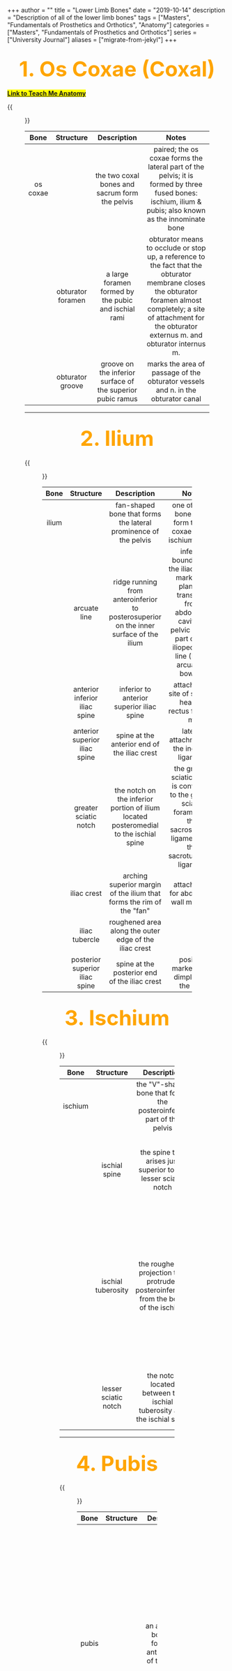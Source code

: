 +++
author = ""
title = "Lower Limb Bones"
date = "2019-10-14"
description = "Description of all of the lower limb bones"
tags = ["Masters", "Fundamentals of Prosthetics and Orthotics", "Anatomy"]
categories = ["Masters", "Fundamentals of Prosthetics and Orthotics"]
series = ["University Journal"]
aliases = ["migrate-from-jekyl"]
+++

<font size="+7" color="orange"><center> 1. Os Coxae (Coxal) </center></font>  
---

**<mark>[Link to Teach Me Anatomy](https://teachmeanatomy.info/lower-limb/bones/bones-of-the-foot-tarsals-metatarsals-and-phalanges/)<mark>**

{{<figure src="/2019-10-14/Coxal.jpg" class="post-cover" align="centre">}}

|   Bone   |     Structure     |                         Description                        |                                                                                                          Notes                                                                                                          |
|:--------:|:-----------------:|:----------------------------------------------------------:|:-----------------------------------------------------------------------------------------------------------------------------------------------------------------------------------------------------------------------:|
| os coxae |                   | the two coxal bones and sacrum form the pelvis             | paired; the os coxae forms the lateral part of the pelvis; it is formed by three fused bones: ischium, ilium & pubis; also known as the innominate bone                                                                 |
|          | obturator foramen | a large foramen formed by the pubic and ischial rami       | obturator means to occlude or stop up, a reference to the fact that the obturator membrane closes the obturator foramen almost completely; a site of attachment for the obturator externus m. and obturator internus m. |
|          | obturator groove  | groove on the inferior surface of the superior pubic ramus | marks the area of passage of the obturator vessels and n. in the obturator canal                                                                                                                                        |

---

<font size="+7" color="orange"><center> 2. Ilium </center></font>  
---

{{<figure src="/2019-10-14/Ilium.jpg" class="post-cover" align="centre">}}

|  Bone |            Structure           |                                       Description                                      |                                                                                Notes                                                                                |
|:-----:|:------------------------------:|:--------------------------------------------------------------------------------------:|:-------------------------------------------------------------------------------------------------------------------------------------------------------------------:|
| ilium |                                | fan-shaped bone that forms the lateral prominence of the pelvis                        | one of three bones that form the os coxae: ilium, ischium, pubis                                                                                                    |
|       | arcuate line                   | ridge running from anteroinferior to posterosuperior on the inner surface of the ilium | inferior boundary of the iliac fossa; marks the plane of transition from abdominal cavity to pelvic cavity; part of the iliopectineal line (Latin, arcuate = bowed) |
|       | anterior inferior iliac spine  | inferior to anterior superior iliac spine                                              | attachment site of straight head of rectus femoris m.                                                                                                               |
|       | anterior superior iliac spine  | spine at the anterior end of the iliac crest                                           | lateral attachment of the inguinal ligament                                                                                                                         |
|       | greater sciatic notch          | the notch on the inferior portion of ilium located posteromedial to the ischial spine  | the greater sciatic notch is converted to the greater sciatic foramen by the sacrospinous ligament and the sacrotuberous ligament                                   |
|       | iliac crest                    | arching superior margin of the ilium that forms the rim of the "fan"                   | attachment for abdominal wall muscles                                                                                                                               |
|       | iliac tubercle                 | roughened area along the outer edge of the iliac crest                                 |                                                                                                                                                                     |
|       | posterior superior iliac spine | spine at the posterior end of the iliac crest                                          | position marked by a dimpling of the skin                                                                                                                           |

<font size="+7" color="orange"><center> 3. Ischium </center></font>  
---

{{<figure src="/2019-10-14/Ischium.jpg" class="post-cover" align="centre">}}

|   Bone  |       Structure      |                                       Description                                      |                                                                                                                                                  Notes                                                                                                                                                  |
|:-------:|:--------------------:|:--------------------------------------------------------------------------------------:|:-------------------------------------------------------------------------------------------------------------------------------------------------------------------------------------------------------------------------------------------------------------------------------------------------------:|
| ischium |                      | the "V"-shaped bone that forms the posteroinferior part of the pelvis                  | one of the three bones that form the os coxae: ilium, ischium, pubis                                                                                                                                                                                                                                    |
|         | ischial spine        | the spine that arises just superior to the lesser sciatic notch                        | it is the site of attachment of the sacrospinous ligament and the site of origin of the superior gemellus m. (Greek, ischion = hip joint)                                                                                                                                                               |
|         | ischial tuberosity   | the roughened projection that protrudes posteroinferiorly from the body of the ischium | it is the site of attachment of the sacrotuberous ligament; it is the site of origin of the inferior gemellus m., quadratus femoris m. and the hamstring mm. (semitendinosus, semimembranosus, long head of biceps femoris, ischiocondylar portion of the adductor magnus) (Greek, ischion = hip joint) |
|         | lesser sciatic notch | the notch located between the ischial tuberosity and the ischial spine                 | the lesser sciatic notch is converted to the lesser sciatic foramen by the sacrospinous and sacrotuberous ligaments                                                                                                                                                                                     |

---

<font size="+7" color="orange"><center> 4. Pubis </center></font>  
---

{{<figure src="/2019-10-14/Pubis.png" class="post-cover" align="centre">}}

|  Bone |    Structure   |                              Description                             |                                                                                                                                               Notes                                                                                                                                               |
|:-----:|:--------------:|:--------------------------------------------------------------------:|:-------------------------------------------------------------------------------------------------------------------------------------------------------------------------------------------------------------------------------------------------------------------------------------------------:|
| pubis |                | an angulated bone that forms the anterior part of the pelvis         | one of three bones that form the os coxae: ilium, ischium, pubis; its body forms 1/5 of the acetabulum; its symphyseal surface unites with the pubis of the opposite side to form the pubic symphysis; the superior and inferior pubic rami participate in the formation of the obturator foramen |
|       | body           | superolateral portion of the pubis                                   | the body of the pubis forms about 1/5 of the acetabulum                                                                                                                                                                                                                                           |
|       | inferior ramus | inferior "limb" that passes inferolaterally from the pubic symphysis | articulates with the ischial ramus to form the ischiopubic ramus; attachment site for the root of the penis/clitoris (Latin, ramus = a branch)                                                                                                                                                    |
|       | pecten         | ridge on superior surface of the superior pubic ramus                | attachment point of the pectineal ligament                                                                                                                                                                                                                                                        |
|       | pubic crest    | ridge on the superior border of the superior ramus                   | attachment of rectus abdominis & pyramidalis mm.                                                                                                                                                                                                                                                  |
|       | pubic tubercle | process at the lateral end of pubic crest                            | attachment point of the medial end of the inguinal ligament                                                                                                                                                                                                                                       |

---

<font size="+7" color="orange"><center> 5. Femur </center></font>  
---

**<mark>[Link to Teach Me Anatomy](https://teachmeanatomy.info/lower-limb/bones/femur/)<mark>**

{{<figure src="/2019-10-14/Femur.jpg" class="post-cover" align="centre">}}

|  Bone |        Structure        |                                                           Description                                                          |                                                                                                                                                                       Notes                                                                                                                                                                       |
|:-----:|:-----------------------:|:------------------------------------------------------------------------------------------------------------------------------:|:-------------------------------------------------------------------------------------------------------------------------------------------------------------------------------------------------------------------------------------------------------------------------------------------------------------------------------------------------:|
| femur |                         | the bone of the thigh                                                                                                          | the femur is the longest and strongest bone in the body                                                                                                                                                                                                                                                                                           |
|       | head                    | smooth, rounded proximal end                                                                                                   | the head of the femur articulates with the acetabulum of the pelvis                                                                                                                                                                                                                                                                               |
|       | neck                    | the constricted area distal to the head of the femur                                                                           | most of the blood supply to the head of the femur courses along the surface of the neck; fractures of the neck of the femur may result in avascular necrosis of the head                                                                                                                                                                          |
|       | greater trochanter      | a large process that projects superiorly from the junction of the neck and shaft of the femur                                  | the greater trochanter is the insertion site of the gluteus medius m., gluteus minimus m., piriformis m. and obturator internus m. (Greek, trochanter = a runner or roller, from trochos, a wheel. Originally used for the head of the femur, which turns like a wheel in its socket. Eventually it came to mean the bony processes of the femur) |
|       | lesser trochanter       | a large process that projects from the posteromedial surface of the femur just distal to neck                                  | it is the insertion site of the common tendon of the psoas major and iliacus mm. (iliopsoas m.) (Greek, trochanter = a runner or roller, from trochos, a wheel. Originally used for the head of the femur, which turns like a wheel in its socket. Eventually it came to mean the bony processes of the femur)                                    |
|       | trochanteric fossa      | a depression on the medial side of the greater trochanter on its posterior surface where the greater trochanter joins the neck | it is the insertion site of the obturator externus m.                                                                                                                                                                                                                                                                                             |
|       | intertrochanteric crest | a heavy ridge on the posterior surface of the femur that connects the greater and lesser trochanters                           | the quadratus femoris m. inserts on the intertrochanteric crest                                                                                                                                                                                                                                                                                   |
|       | gluteal tuberosity      | a roughened area located on the posterior surface of the femur at the superior end of the lateral lip of the linea aspera      | it is one of the insertion sites of the gluteus maximus m.                                                                                                                                                                                                                                                                                        |
|       | adductor tubercle       | a process that projects superior to the medial epicondyle of the femur                                                         | it is the insertion site of the ischiocondylar part of the adductor magnus m.                                                                                                                                                                                                                                                                     |
|       | linea aspera            | a vertical ridge on posterior surface of the femur                                                                             | it is the insertion site of the medial (adductor) group of thigh muscles and the origin of the vastus intermedius m. and the short head of the biceps femoris m. (Latin, linea aspera = rough line, the linea aspera is a roughed longitudinal line on the posterior surface of the shaft of the femur which gives attachment to several muscles) |
|       | pectineal line          | a prominent intermediate ridge extending from the central part of the linea aspera to the base of the lesser trochanter        |                                                                                                                                                                                                                                                                                                                                                   |
|       | lateral epicondyle      | the enlargement of bone on the lateral side of the femur just superior to the lateral condyle                                  | it is the attachment site of the fibular collateral ligament and the site of origin of the popliteus m. (Greek, kondylos = the knob formed by the knuckle of any joint)                                                                                                                                                                           |
|       | medial epicondyle       | the enlargement of bone on the medial side of the femur just superior to the medial condyle                                    | it is the attachment site of the tibial collateral ligament of the knee joint (Greek, kondylos = the knob formed by the knuckle of any joint)                                                                                                                                                                                                     |

---

<font size="+7" color="orange"><center> 6. Patella </center></font>  
---

**<mark>[Link to Teach Me Anatomy](https://teachmeanatomy.info/lower-limb/bones/patella/)<mark>**

{{<figure src="/2019-10-14/Patella.jpg" class="post-cover" align="centre">}}

| Item    | Bony Landmarks                                                                                                                                                                                                                           | Function                     | Notes                                                                                                                                                                                                                    |
|---------|------------------------------------------------------------------------------------------------------------------------------------------------------------------------------------------------------------------------------------------|------------------------------|--------------------------------------------------------------------------------------------------------------------------------------------------------------------------------------------------------------------------|
| Patella | The posterior surface of the patella articulates with the femur, and is marked by two facets: - Medial facet -> articulates with the medial condyle of the femur.   -Lateral facet –> articulates with the lateral condyle of the femur. | Leg extension and protection | The patella (knee-cap) is located at the front of the knee joint, within the patellofemoral groove of the femur. Its superior aspect is attached to the quadriceps tendon, and inferior aspect to the patellar ligament. |

---

<font size="+7" color="orange"><center> 7. Tibia </center></font>  
---

{{<figure src="/2019-10-14/Tibia.jpg" class="post-cover" align="centre">}}

|  Bone |     Structure     |                                              Description                                             |                                                                                                                    Notes                                                                                                                   |
|:-----:|:-----------------:|:----------------------------------------------------------------------------------------------------:|:------------------------------------------------------------------------------------------------------------------------------------------------------------------------------------------------------------------------------------------:|
| tibia |                   | the bone on the medial side of the leg                                                               | the tibia is the weight-bearing bone of the leg (Latin, tibia = a pipe or flute, or the large shin bone. Primitive musical instruments were made from reeds, horns, and other things, including the shin bones of birds and other animals) |
|       | soleal line       | a ridge of bone that descends obliquely from lateral to medial on the posterior surface of the tibia | it is the site of origin of the soleus m.                                                                                                                                                                                                  |
|       | lateral condyle   | the heavy prominence on the lateral side of the proximal end of the tibia                            | the lateral condyle articulates with the lateral condyle of the femur and with the head of the fibula (Greek, kondylos = the knob formed by the knuckle of any joint)                                                                      |
|       | medial condyle    | the heavy prominence on the medial side of the proximal end of the tibia                             | the medial condyle articulates with the medial condyle of the femur; it is larger than the lateral condyle of the tibia (Greek, kondylos = the knob formed by the knuckle of any joint)                                                    |
|       | medial malleolus  | the large bony prominence on the medial side of the ankle                                            | the medial malleolus of the tibia forms the medial side of the ankle joint; it articulates with the medial surface of the talus (Latin, malleus = hammer)                                                                                  |
|       | tibial tuberosity | the roughened protuberance on the anterior surface of the tibia located just distal to the condyles  | it is the attachment site of the patellar ligament, which represents the insertion of the quadriceps femoris tendon                                                                                                                        |

---

<font size="+7" color="orange"><center> 8. Fibula </center></font>  
---

{{<figure src="/2019-10-14/Fibula.jpg" class="post-cover" align="centre">}}

|  Bone  | Structure |                               Description                               |                                                               Notes                                                              |
|:------:|:---------:|:-----------------------------------------------------------------------:|:--------------------------------------------------------------------------------------------------------------------------------:|
| fibula |           | the slender bone on the lateral side of the leg                         | the fibula is not a weight-bearing bone, it is a muscle attachment bone                                                          |
|        | head      | the enlarged proximal end of the fibula                                 | it articulates with the lateral condyle of tibia; the fibular collateral ligament of the knee attaches to the head of the fibula |
|        | neck      | the constricted portion of the fibula located just inferior to the head | fractures of the neck of the fibula can injure the common fibular n.                                                             |

---

<font size="+7" color="orange"><center> 9. Tarsal Bones </center></font>  
---

**<mark>[Link to Teach Me Anatomy](https://teachmeanatomy.info/lower-limb/bones/bones-of-the-foot-tarsals-metatarsals-and-phalanges/)<mark>**

{{<figure src="/2019-10-14/Tarsals.jpg" class="post-cover" align="centre">}}

|     Bone     |        Structure        |                                            Description                                           |                                                                         Notes                                                                         |
|:------------:|:-----------------------:|:------------------------------------------------------------------------------------------------:|:-----------------------------------------------------------------------------------------------------------------------------------------------------:|
| tarsal bones |                         | the bones of the ankle                                                                           | there are seven tarsal bones: talus, calcaneus, navicular, medial cuneiform, intermediate cuneiform, lateral cuneiform, cuboid                        |
|              | transverse tarsal joint | formed by the combined talonavicular part of the talocalcaneonavicular and calcaneocuboid joints | synovial joint responsible for inversion/eversion of the foot; transection across this joint is a standard method for surgical amputation of the foot |

---

<font size="+7" color="orange"><center> 10. Talus </center></font>  
---

{{<figure src="/2019-10-14/Talus.png" class="post-cover" align="centre">}}

|  Bone |    Structure   |                                    Description                                   |                                                                               Notes                                                                              |
|:-----:|:--------------:|:--------------------------------------------------------------------------------:|:----------------------------------------------------------------------------------------------------------------------------------------------------------------:|
| talus |                | the most proximal of the tarsal bones                                            | the talus articulates with the medial malleolus of the tibia and the lateral malleolus of the fibula to form the ankle mortise joint (Latin, talus = ankle bone) |
|       | body           | the proximal part of the talus                                                   | its superior (trochlear) part participates in the ankle joint and its inferior part articulates with the calcaneus                                               |
|       | subtalar joint | occurs where the talus rests on and articulates with the calcaneus               |                                                                                                                                                                  |
|       | trochlea       | the superior portion of the body of the talus that lies between the two malleoli | it has a smooth articular surface; it participates in the formation of the ankle joint (Latin, trochlea = pulley)                                                |
|       | head           | the portion of the talus that projects anteriorly                                | it articulates with the navicular bone                                                                                                                           |
|       | neck           | the constricted part of the talus located proximal to the head                   |                                                                                                                                                                  |

---

<font size="+7" color="orange"><center> 11. Calcaneus </center></font>  
---

{{<figure src="/2019-10-14/Calcaneus.jpg" class="post-cover" align="centre">}}

|    Bone   |       Structure      |                                          Description                                         |                                                                                      Notes                                                                                      |
|:---------:|:--------------------:|:--------------------------------------------------------------------------------------------:|:-------------------------------------------------------------------------------------------------------------------------------------------------------------------------------:|
| calcaneus |                      | the tarsal bone which forms the heel                                                         | it is the largest and strongest bone in the foot; a fracture of the calcaneus which separates the tuberosity from the body can be a debilitating injury (Latin, calcis = heel)  |
|           | calcaneal tuberosity | the inferior roughened area of the calcaneus which contacts the ground during weight-bearing | it is the attachment site of the plantar aponeurosis, abductor digiti minimi, flexor digitorum brevis, and the long plantar ligament                                            |
|           | sustentaculum tali   | the shelf-like medial projection of bone located inferior to the medial malleolus            | it is a shelf of bone that articulates with and supports the talus; it is grooved inferiorly by the tendon of the flexor hallucis longus m. (Latin, sustento = to hold upright) |

---

<font size="+7" color="orange"><center> 12. Navicular </center></font>  
---

{{<figure src="/2019-10-14/Navicular.jpg" class="post-cover" align="centre">}}

|    Bone   | Structure |                                      Description                                      |                                                                                                                                         Notes                                                                                                                                         |
|:---------:|:---------:|:-------------------------------------------------------------------------------------:|:-------------------------------------------------------------------------------------------------------------------------------------------------------------------------------------------------------------------------------------------------------------------------------------:|
| navicular |           | the tarsal bone located distal to the talus and proximal to the three cuneiform bones | it articulates with the head of the talus and all three cuneiform bones; it is the attachment site for an important ligament (plantar calcaneonavicular or "spring" ligament) that supports the medial longitudinal arch of the foot (Latin, navicular = small boat shaped structure) |

---

<font size="+7" color="orange"><center> 13. Medial Cuneiform </center></font>  
---

{{<figure src="/2019-10-14/Cuneiform_medial.jpg" class="post-cover" align="centre">}}

|        Bone       | Structure |                       Description                      |                                                       Notes                                                      |
|:-----------------:|:---------:|:------------------------------------------------------:|:----------------------------------------------------------------------------------------------------------------:|
| cuneiform, medial |           | the most medial bone in the distal row of tarsal bones | the cuneiform bones articulate with the navicular bone proximally and the bases of the metatarsal bones distally |

---

<font size="+7" color="orange"><center> 14. Middle Cuneiform </center></font>  
---

{{<figure src="/2019-10-14/Cuneiform_middle.jpg" class="post-cover" align="centre">}}

|        Bone       | Structure |                     Description                    |                                                       Notes                                                      |
|:-----------------:|:---------:|:--------------------------------------------------:|:----------------------------------------------------------------------------------------------------------------:|
| cuneiform, middle |           | the intermediate bone of the three cuneiform bones | the cuneiform bones articulate with the navicular bone proximally and the bases of the metatarsal bones distally |

---

<font size="+7" color="orange"><center> 15. Lateral Cuneiform </center></font>  
---

{{<figure src="/2019-10-14/Cuneiform_lateral.jpg" class="post-cover" align="centre">}}

|        Bone        | Structure |                                Description                                |                                                       Notes                                                      |
|:------------------:|:---------:|:-------------------------------------------------------------------------:|:----------------------------------------------------------------------------------------------------------------:|
| cuneiform, lateral |           | the bone that is located between the middle cuneiform and the cuboid bone | the cuneiform bones articulate with the navicular bone proximally and the bases of the metatarsal bones distally |

---

<font size="+7" color="orange"><center> 16. Cuboid </center></font>  
---

{{<figure src="/2019-10-14/Cuboid.jpg" class="post-cover" align="centre">}}

|  Bone  | Structure |                       Description                       |                                                     Notes                                                    |
|:------:|:---------:|:-------------------------------------------------------:|:------------------------------------------------------------------------------------------------------------:|
| cuboid |           | the most lateral bone in the distal row of tarsal bones | the cuboid bone articulates with the calcaneus proximally and the fourth and fifth metatarsal bones distally |

---

<font size="+7" color="orange"><center> 17. Metatarsals </center></font>  
---

{{<figure src="/2019-10-14/Metatarsals.png" class="post-cover" align="centre">}}

|     Bone    | Structure |                          Description                         |                                Notes                                |
|:-----------:|:---------:|:------------------------------------------------------------:|:-------------------------------------------------------------------:|
| metatarsals |           | the bones located between the tarsal bones and the phalanges | there are five metatarsal bones in the foot                         |
|             | base      | the proximal end of the metatarsal                           | it articulates with the distal row of tarsal bones                  |
|             | body      | the slender shaft of the metatarsal                          | it is also known as the diaphysis                                   |
|             | head      | the rounded distal end of the metatarsal                     | it articulates with the proximal phalanx of the corresponding digit |

---

<font size="+7" color="orange"><center> 18. Phalanx (Phalanges) </center></font>  
---

{{<figure src="/2019-10-14/Phalanx.jpg" class="post-cover" align="centre">}}

|         Bone        | Structure |                       Description                       |                                                                                                            Notes                                                                                                            |
|:-------------------:|:---------:|:-------------------------------------------------------:|:---------------------------------------------------------------------------------------------------------------------------------------------------------------------------------------------------------------------------:|
| phalanx (phalanges) |           | the distal two or three bones in the digits of the foot | there are a total of 14 phalanges in the foot; the great toe has two phalanges (proximal and distal) and each of the other four toes has three phalanges (proximal, middle and distal); (Latin, phalanx = line of soldiers) |
|                     | base      | the proximal end of the phalanx                         | the base of the proximal phalanx articulates with the head of the corresponding metatarsal bone; the base of the middle or distal phalanx articulates with the head of the next most proximal phalanx                       |
|                     | body      | the slender shaft of the phalanx                        | also known as the diaphysis; the body of the distal phalanx is very short                                                                                                                                                   |
|                     | head      | the distal end of the phalanx                           | the proximal, middle and distal phalanges each have a head; the head of a proximal or middle phalanx articulates with the base of the next most distal phalanx                                                              |